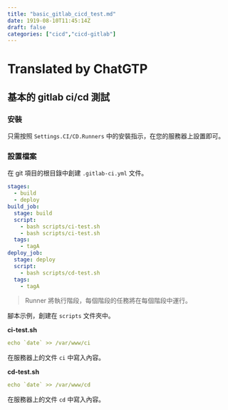 ```yaml
---
title: "basic_gitlab_cicd_test.md"
date: 1919-08-10T11:45:14Z
draft: false
categories: ["cicd","cicd-gitlab"]
---
```




# Translated by ChatGTP

## 基本的 gitlab ci/cd 測試

### 安裝

只需按照 `Settings.CI/CD.Runners` 中的安裝指示，在您的服務器上設置即可。

### 設置檔案

在 git 項目的根目錄中創建 `.gitlab-ci.yml` 文件。

```yaml
stages:
  - build
  - deploy
build_job:
  stage: build
  script:
    - bash scripts/ci-test.sh
    - bash scripts/ci-test.sh
  tags:
    - tagA
deploy_job:
  stage: deploy
  script:
    - bash scripts/cd-test.sh
  tags:
    - tagA
```

> Runner 將執行階段，每個階段的任務將在每個階段中運行。

腳本示例，創建在 `scripts` 文件夾中。

**ci-test.sh**

```yaml
echo `date` >> /var/www/ci
```

在服務器上的文件 `ci` 中寫入內容。

**cd-test.sh**

```yaml
echo `date` >> /var/www/cd
```

在服務器上的文件 `cd` 中寫入內容。
